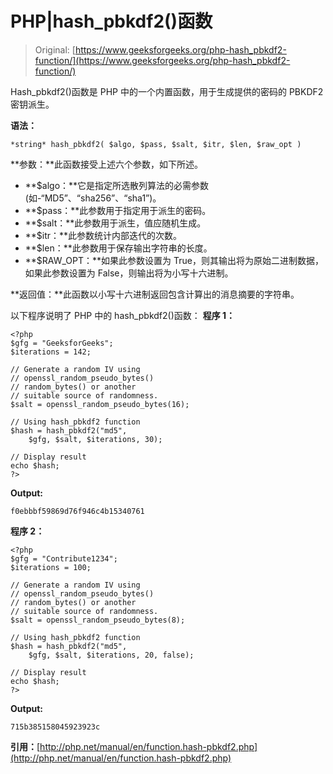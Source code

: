 # PHP|hash_pbkdf2()函数

> Original: [https://www.geeksforgeeks.org/php-hash_pbkdf2-function/](https://www.geeksforgeeks.org/php-hash_pbkdf2-function/)

Hash_pbkdf2()函数是 PHP 中的一个内置函数，用于生成提供的密码的 PBKDF2 密钥派生。

**语法：**

```
*string* hash_pbkdf2( $algo, $pass, $salt, $itr, $len, $raw_opt )
```

**参数：**此函数接受上述六个参数，如下所述。

*   **$algo：**它是指定所选散列算法的必需参数(如-“MD5”、“sha256”、“sha1”)。
*   **$pass：**此参数用于指定用于派生的密码。
*   **$salt：**此参数用于派生，值应随机生成。
*   **$itr：**此参数统计内部迭代的次数。
*   **$len：**此参数用于保存输出字符串的长度。
*   **$RAW_OPT：**如果此参数设置为 True，则其输出将为原始二进制数据，如果此参数设置为 False，则输出将为小写十六进制。

**返回值：**此函数以小写十六进制返回包含计算出的消息摘要的字符串。

以下程序说明了 PHP 中的 hash_pbkdf2()函数：
**程序 1：**

```
<?php
$gfg = "GeeksforGeeks";
$iterations = 142;

// Generate a random IV using 
// openssl_random_pseudo_bytes()
// random_bytes() or another 
// suitable source of randomness.
$salt = openssl_random_pseudo_bytes(16);

// Using hash_pbkdf2 function
$hash = hash_pbkdf2("md5",
    $gfg, $salt, $iterations, 30);

// Display result
echo $hash;
?>
```

**Output:**

```
f0ebbbf59869d76f946c4b15340761

```

**程序 2：**

```
<?php
$gfg = "Contribute1234";
$iterations = 100;

// Generate a random IV using 
// openssl_random_pseudo_bytes()
// random_bytes() or another 
// suitable source of randomness.
$salt = openssl_random_pseudo_bytes(8);

// Using hash_pbkdf2 function
$hash = hash_pbkdf2("md5",
    $gfg, $salt, $iterations, 20, false);

// Display result
echo $hash;
?>
```

**Output:**

```
715b385158045923923c

```

**引用：**[http://php.net/manual/en/function.hash-pbkdf2.php](http://php.net/manual/en/function.hash-pbkdf2.php)